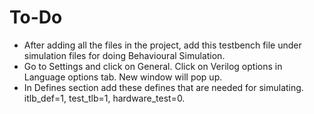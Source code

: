 # To-Do
* After adding all the files in the project, add this testbench file under simulation files for doing Behavioural Simulation.
* Go to Settings and click on General. Click on Verilog options in Language options tab. New window will pop up. 
* In Defines section add these defines that are needed for simulating. itlb_def=1, test_tlb=1, hardware_test=0. 
